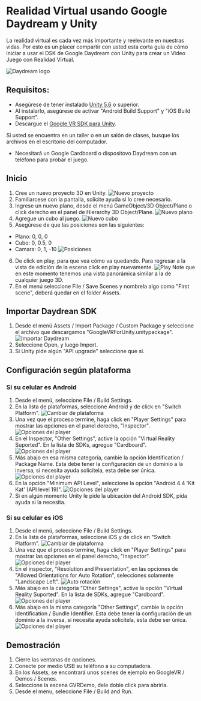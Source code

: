 # Realidad Virtual usando Google Daydream y Unity

La realidad virtual es cada vez más importante y reelevante en nuestras vidas. Por esto es un placer compartir con usted esta corta guía de cómo iniciar a usar el DSK de Google Daydream con Unity para crear un Video Juego con Realidad Virtual.

![Daydream logo](images/Daydream.jpg)

## Requisitos:

* Asegúrese de tener instalado [Unity 5.6](https://unity3d.com/get-unity/download) o superior.
* Al instalarlo, asegúrese de activar "Android Build Support" y "iOS Build Support".
* Descargue el [Google VR SDK para Unity](https://developers.google.com/vr/unity/download#google-vr-sdk-for-unity).

Si usted se encuentra en un taller o en un salón de clases, busque los archivos en el escritorio del computador.

* Necesitará un Google Cardboard o dispositovo Daydream con un teléfono para probar el juego.

## Inicio

1. Cree un nuevo proyecto 3D en Unity.
![Nuevo proyecto](images/new-project.png)
2. Familiarcese con la pantalla, solicite ayuda si lo cree necesario.
3. Ingrese un nuevo plano, desde el menú GameObject/3D Object/Plane o click derecho en el panel de Hierarchy 3D Object/Plane.
![Nuevo plano](images/new-plane.gif)
4. Agregue un cubo al juego.
![Nuevo cubo](images/new-cube.gif)
5. Asegúrese de que las posiciones son las siguientes:
- Plano: 0, 0, 0
- Cubo: 0, 0.5, 0
- Camara: 0, 1, -10
![Posiciones](images/position.png)
6. De click en play, para que vea cómo va quedando. Para regresar a la vista de edición de la escena click en play nuevamente.
![Play](images/play.png)
Note que en este momento tenemos una vista panorámica similar a la de cualquier juego 3D.
7. En el menú seleccione File / Save Scenes y nombrela algo como "First scene", deberá quedar en el folder Assets.

## Importar Daydrean SDK

1. Desde el menú Assets / Import Package / Custom Package y seleccione el archivo que descargamos "GoogleVRForUnity.unitypackage".
![Importar Daydream](images/import-package.png)
2. Seleccione Open, y luego Import.
3. Si Unity pide algún "API upgrade" seleccione que si.

## Configuración según plataforma

### Si su celular es Android

1. Desde el menú, seleccione File / Build Settings.
2. En la lista de plataformas, seleccione Android y de click en "Switch Platform".
![Cambiar de plataforma](images/switch-platform.png)
3. Una vez que el proceso termine, haga click en "Player Settings" para mostrar las opciones en el panel derecho, "Inspector".
![Opciones del player](images/player-settings.png)
4. En el Inspector, "Other Settings", active la opción "Virtual Reality Suported". En la lista de SDKs, agregue "Cardboard".
![Opciones del player](images/vr-support.png)
5. Más abajo en esa misma categoría, cambie la opción Identification / Package Name. Esta debe tener la configuración de un dominio a la inversa, si necesita ayuda solicítela, esta debe ser única.
![Opciones del player](images/package-name.png)
6. En la opción "Minimum API Level", seleccione la opción "Android 4.4 'Kit Kat' (API level 19)".
![Opciones del player](images/api-lvl.png)
7. Si en algún momento Unity le pide la ubicación del Android SDK, pida ayuda si la necesita.

### Si su celular es iOS

1. Desde el menú, seleccione File / Build Settings.
2. En la lista de plataformas, seleccione iOS y de click en "Switch Platform".
![Cambiar de plataforma](images/switch-platform-ios.png)
3. Una vez que el proceso termine, haga click en "Player Settings" para mostrar las opciones en el panel derecho, "Inspector".
![Opciones del player](images/player-settings-ios.png)
4. En el inspector, "Resolution and Presentation", en las opciones de "Allowed Orientations for Auto Rotation", selecciones solamente "Landscape Left".
![Auto rotación](images/auto-rotation.png)
5. Más abajo en la categoría "Other Settings", active la opción "Virtual Reality Suported". En la lista de SDKs, agregue "Cardboard".
![Opciones del player](images/vr-support-ios.png)
6. Más abajo en la misma categoría "Other Settings", cambie la opción Identification / Bundle Identifier. Esta debe tener la configuración de un dominio a la inversa, si necesita ayuda solicítela, esta debe ser única.
![Opciones del player](images/package-name-ios.png)

## Demostración

1. Cierre las ventanas de opciones.
2. Conecte por medio USB su teléfono a su computadora.
3. En los Assets, se encontrará unos scenes de ejemplo en GoogleVR / Demos / Scenes.
4. Seleccione la escena GVRDemo, dele doble click para abrirla.
5. Desde el menu, seleccione File / Build and Run.


